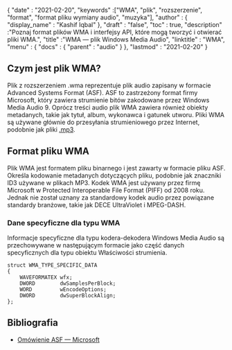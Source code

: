 {
  "date" : "2021-02-20",
  "keywords" :["WMA", "plik", "rozszerzenie", "format", "format pliku wymiany audio", "muzyka"],
  "author" : {
    "display_name" : "Kashif Iqbal"
},
  "draft" : "false",
  "toc" : true,
  "description" :"Poznaj format plików WMA i interfejsy API, które mogą tworzyć i otwierać pliki WMA.",
  "title" :"WMA — plik Windows Media Audio",
  "linktitle" : "WMA",
  "menu" : {
    "docs" : {
      "parent" : "audio"
}
},
  "lastmod" : "2021-02-20"
}

## Czym jest plik WMA?

Plik z rozszerzeniem .wma reprezentuje plik audio zapisany w formacie Advanced Systems Format (ASF). ASF to zastrzeżony format firmy Microsoft, który zawiera strumienie bitów zakodowane przez Windows Media Audio 9. Oprócz treści audio plik WMA zawiera również obiekty metadanych, takie jak tytuł, album, wykonawca i gatunek utworu. Pliki WMA są używane głównie do przesyłania strumieniowego przez Internet, podobnie jak pliki [.mp3](/pl/audio/mp3/).

## Format pliku WMA

Plik WMA jest formatem pliku binarnego i jest zawarty w formacie pliku ASF. Określa kodowanie metadanych dotyczących pliku, podobnie jak znaczniki ID3 używane w plikach MP3. Kodek WMA jest używany przez firmę Microsoft w Protected Interoperable File Format (PIFF) od 2008 roku. Jednak nie został uznany za standardowy kodek audio przez powiązane standardy branżowe, takie jak DECE UltraViolet i MPEG-DASH.

### Dane specyficzne dla typu WMA

Informacje specyficzne dla typu kodera-dekodera Windows Media Audio są przechowywane w następującym formacie jako część danych specyficznych dla typu obiektu Właściwości strumienia.

```
struct WMA_TYPE_SPECIFIC_DATA
{
    WAVEFORMATEX wfx;
    DWORD        dwSamplesPerBlock;
    WORD         wEncodeOptions;
    DWORD        dwSuperBlockAlign;
};
```
## Bibliografia

* [Omówienie ASF — Microsoft](https://learn.microsoft.com/en-us/windows/win32/wmformat/overview-of-the-asf-format)

